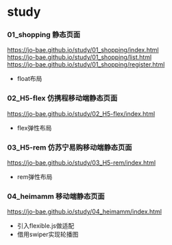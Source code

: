 # study

### 01_shopping 静态页面
https://jo-bae.github.io/study/01_shopping/index.html  
https://jo-bae.github.io/study/01_shopping/list.html  
https://jo-bae.github.io/study/01_shopping/register.html
* float布局

### 02_H5-flex 仿携程移动端静态页面
https://jo-bae.github.io/study/02_H5-flex/index.html
* flex弹性布局

### 03_H5-rem 仿苏宁易购移动端静态页面
https://jo-bae.github.io/study/03_H5-rem/index.html
* rem弹性布局

### 04_heimamm 移动端静态页面
https://jo-bae.github.io/study/04_heimamm/index.html
* 引入flexible.js做适配
* 借用swiper实现轮播图
